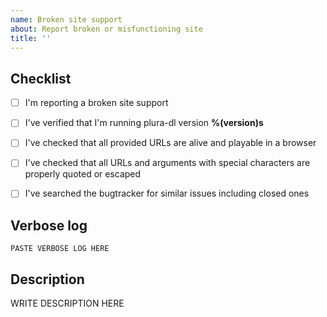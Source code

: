 ```yaml
---
name: Broken site support
about: Report broken or misfunctioning site
title: ''
---
```


<!--

######################################################################
  WARNING!
  IGNORING THE FOLLOWING TEMPLATE WILL RESULT IN ISSUE CLOSED AS INCOMPLETE
######################################################################

-->


## Checklist

<!--
Carefully read and work through this check list in order to prevent the most common mistakes and misuse of plura-dl:
- First of, make sure you are using the latest version of plura-dl. Run `plura-dl --version` and ensure your version is %(version)s. If it's not, see https://yt-dl.org/update on how to update. Issues with outdated version will be REJECTED.
- Make sure that all provided video/audio/playlist URLs (if any) are alive and playable in a browser.
- Make sure that all URLs and arguments with special characters are properly quoted or escaped as explained in http://yt-dl.org/escape.
- Search the bugtracker for similar issues: http://yt-dl.org/search-issues. DO NOT post duplicates.
- Finally, put x into all relevant boxes (like this [x])
-->

- [ ] I'm reporting a broken site support
- [ ] I've verified that I'm running plura-dl version **%(version)s**
- [ ] I've checked that all provided URLs are alive and playable in a browser
- [ ] I've checked that all URLs and arguments with special characters are properly quoted or escaped
- [ ] I've searched the bugtracker for similar issues including closed ones


## Verbose log

<!--
Provide the complete verbose output of plura-dl that clearly demonstrates the problem.
Add the `-v` flag to your command line you run plura-dl with (`plura-dl -v <your command line>`), copy the WHOLE output and insert it below. It should look similar to this:
 [debug] System config: []
 [debug] User config: []
 [debug] Command-line args: [u'-v', u'http://www.youtube.com/watch?v=BaW_jenozKcj']
 [debug] Encodings: locale cp1251, fs mbcs, out cp866, pref cp1251
 [debug] plura-dl version %(version)s
 [debug] Python version 2.7.11 - Windows-2003Server-5.2.3790-SP2
 [debug] exe versions: ffmpeg N-75573-g1d0487f, ffprobe N-75573-g1d0487f, rtmpdump 2.4
 [debug] Proxy map: {}
 <more lines>
-->

```
PASTE VERBOSE LOG HERE
```


## Description

<!--
Provide an explanation of your issue in an arbitrary form. Provide any additional information, suggested solution and as much context and examples as possible.
If work on your issue requires account credentials please provide them or explain how one can obtain them.
-->

WRITE DESCRIPTION HERE
